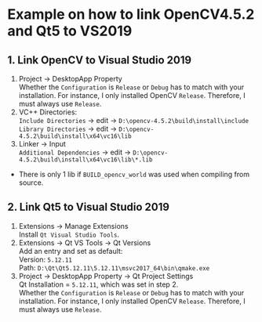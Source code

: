 # Example on how to link OpenCV4.5.2 and Qt5 to VS2019

## 1. Link OpenCV to Visual Studio 2019
1. Project -> DesktopApp Property  
Whether the `Configuration` is `Release` or `Debug` has to match with your installation. For instance, I only installed OpenCV `Release`. Therefore, I must always use `Release`.
2. VC++ Directories:  
`Include Directories` -> edit -> `D:\opencv-4.5.2\build\install\include`  
`Library Directories` -> edit -> `D:\opencv-4.5.2\build\install\x64\vc16\lib`
3. Linker -> Input  
`Additional Dependencies` -> edit -> `D:\opencv-4.5.2\build\install\x64\vc16\lib\*.lib`

- There is only 1 lib if `BUILD_opencv_world` was used when compiling from source.

## 2. Link Qt5 to Visual Studio 2019
1. Extensions -> Manage Extensions  
Install `Qt Visual Studio Tools`.
2. Extensions -> Qt VS Tools -> Qt Versions  
Add an entry and set as default:  
Version: `5.12.11`  
Path: `D:\Qt\Qt5.12.11\5.12.11\msvc2017_64\bin\qmake.exe`
3. Project -> DesktopApp Property -> Qt Project Settings  
Qt Installation = `5.12.11`, which was set in step 2.  
Whether the `Configuration` is `Release` or `Debug` has to match with your installation. For instance, I only installed OpenCV `Release`. Therefore, I must always use `Release`.